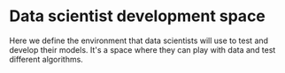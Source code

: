 # Data scientist development space

Here we define the environment that data scientists will use to test and develop their
models. It's a space where they can play with data and test different algorithms.
